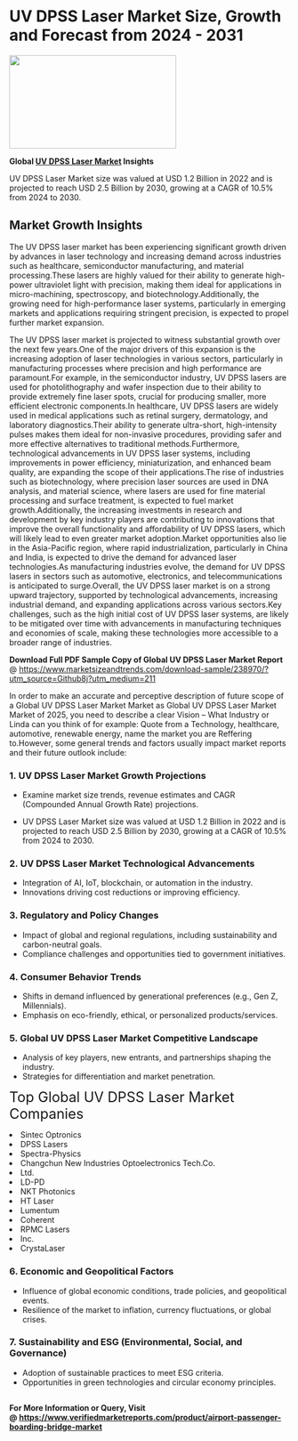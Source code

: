 <H1>UV DPSS Laser Market Size, Growth and Forecast from 2024 - 2031</H1><img class="aligncenter size-medium wp-image-584254" src="https://thirdeyenews.in/wp-content/uploads/2024/09/Global-Market-Research-300x168.jpeg" alt="" width="300" height="168" /><p><strong>Global&nbsp;<a href="https://www.marketsizeandtrends.com/download-sample/238970/?utm_source=Github8j?utm_medium=211">UV DPSS Laser Market</a> Insights</strong></p><p>UV DPSS Laser Market size was valued at USD 1.2 Billion in 2022 and is projected to reach USD 2.5 Billion by 2030, growing at a CAGR of 10.5% from 2024 to 2030.</p><p><h2>Market Growth Insights</h2> <p>The UV DPSS laser market has been experiencing significant growth driven by advances in laser technology and increasing demand across industries such as healthcare, semiconductor manufacturing, and material processing.These lasers are highly valued for their ability to generate high-power ultraviolet light with precision, making them ideal for applications in micro-machining, spectroscopy, and biotechnology.Additionally, the growing need for high-performance laser systems, particularly in emerging markets and applications requiring stringent precision, is expected to propel further market expansion.</p> <p>The UV DPSS laser market is projected to witness substantial growth over the next few years.One of the major drivers of this expansion is the increasing adoption of laser technologies in various sectors, particularly in manufacturing processes where precision and high performance are paramount.For example, in the semiconductor industry, UV DPSS lasers are used for photolithography and wafer inspection due to their ability to provide extremely fine laser spots, crucial for producing smaller, more efficient electronic components.In healthcare, UV DPSS lasers are widely used in medical applications such as retinal surgery, dermatology, and laboratory diagnostics.Their ability to generate ultra-short, high-intensity pulses makes them ideal for non-invasive procedures, providing safer and more effective alternatives to traditional methods.Furthermore, technological advancements in UV DPSS laser systems, including improvements in power efficiency, miniaturization, and enhanced beam quality, are expanding the scope of their applications.The rise of industries such as biotechnology, where precision laser sources are used in DNA analysis, and material science, where lasers are used for fine material processing and surface treatment, is expected to fuel market growth.Additionally, the increasing investments in research and development by key industry players are contributing to innovations that improve the overall functionality and affordability of UV DPSS lasers, which will likely lead to even greater market adoption.Market opportunities also lie in the Asia-Pacific region, where rapid industrialization, particularly in China and India, is expected to drive the demand for advanced laser technologies.As manufacturing industries evolve, the demand for UV DPSS lasers in sectors such as automotive, electronics, and telecommunications is anticipated to surge.Overall, the UV DPSS laser market is on a strong upward trajectory, supported by technological advancements, increasing industrial demand, and expanding applications across various sectors.Key challenges, such as the high initial cost of UV DPSS laser systems, are likely to be mitigated over time with advancements in manufacturing techniques and economies of scale, making these technologies more accessible to a broader range of industries.</p> <p><span class=""><strong>Download Full PDF Sample Copy of Global UV DPSS Laser Market Report</strong> @ <a href="https://www.marketsizeandtrends.com/download-sample/238970/?utm_source=Github8j?utm_medium=211" target="_blank">https://www.marketsizeandtrends.com/download-sample/238970/?utm_source=Github8j?utm_medium=211</a></span></p><p>In order to make an accurate and perceptive description of future scope of a Global&nbsp;UV DPSS Laser Market Market as Global&nbsp;UV DPSS Laser Market Market of 2025, you need to describe a clear Vision &ndash; What Industry or Linda can you think of for example: Quote from a Technology, healthcare, automotive, renewable energy, name the market you are Reffering to.However, some general trends and factors usually impact market reports and their future outlook include:</p><h3>1.&nbsp;<strong>UV DPSS Laser Market Growth Projections</strong></h3><ul><li>Examine market size trends, revenue estimates and CAGR (Compounded Annual Growth Rate) projections.</li><li><p>UV DPSS Laser Market size was valued at USD 1.2 Billion in 2022 and is projected to reach USD 2.5 Billion by 2030, growing at a CAGR of 10.5% from 2024 to 2030.</p></li></ul><h3>2.&nbsp;<strong>UV DPSS Laser Market Technological Advancements</strong></h3><ul><li>Integration of AI, IoT, blockchain, or automation in the industry.</li><li>Innovations driving cost reductions or improving efficiency.</li></ul><h3>3.&nbsp;<strong>Regulatory and Policy Changes</strong></h3><ul><li>Impact of global and regional regulations, including sustainability and carbon-neutral goals.</li><li>Compliance challenges and opportunities tied to government initiatives.</li></ul><h3>4.&nbsp;<strong>Consumer Behavior Trends</strong></h3><ul><li>Shifts in demand influenced by generational preferences (e.g., Gen Z, Millennials).</li><li>Emphasis on eco-friendly, ethical, or personalized products/services.</li></ul><h3>5.&nbsp;<strong>Global UV DPSS Laser Market Competitive Landscape</strong></h3><ul><li>Analysis of key players, new entrants, and partnerships shaping the industry.</li><li>Strategies for differentiation and market penetration.</li></ul><p data-pm-slice="1 1 []"><span style="color: inherit; font-family: inherit; font-size: 25px;">Top Global UV DPSS Laser Market Companies</span></p><div class="" data-test-id=""><p><li>Sintec Optronics</li><li> DPSS Lasers</li><li> Spectra-Physics</li><li> Changchun New Industries Optoelectronics Tech.Co.</li><li> Ltd.</li><li> LD-PD</li><li> NKT Photonics</li><li> HT Laser</li><li> Lumentum</li><li> Coherent</li><li> RPMC Lasers</li><li> Inc.</li><li> CrystaLaser</li></p></div><h3>6.&nbsp;<strong>Economic and Geopolitical Factors</strong></h3><ul><li>Influence of global economic conditions, trade policies, and geopolitical events.</li><li>Resilience of the market to inflation, currency fluctuations, or global crises.</li></ul><h3>7.&nbsp;<strong>Sustainability and ESG (Environmental, Social, and Governance)</strong></h3><ul><li>Adoption of sustainable practices to meet ESG criteria.</li><li>Opportunities in green technologies and circular economy principles.</li></ul><h2><strong style="font-size: 14px;">For More Information or Query, Visit @&nbsp;</strong><a style="background-color: #ffffff; font-size: 14px;" href="https://www.marketsizeandtrends.com/report/uv-dpss-laser-market/" target="_blank">https://www.verifiedmarketreports.com/product/airport-passenger-boarding-bridge-market</a></h2>